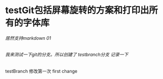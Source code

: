 # testGit包括屏幕旋转的方案和打印出所有的字体库

###### 居然支持markdown 01


###### 我来测试一下git的分支。所以创建了 testbranch分支  记录一下


testBranch 修改第一次  first change







